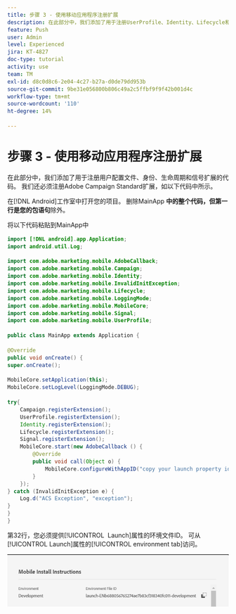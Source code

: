 ```yaml
---
title: 步骤 3 - 使用移动应用程序注册扩展
description: 在此部分中，我们添加了用于注册UserProfile、Identity、Lifecycle和Signal扩展的代码。
feature: Push
user: Admin
level: Experienced
jira: KT-4827
doc-type: tutorial
activity: use
team: TM
exl-id: d8c0d8c6-2e04-4c27-b27a-d0de79dd953b
source-git-commit: 9be31e056800b806c49a2c5ffbf9f9f42b001d4c
workflow-type: tm+mt
source-wordcount: '110'
ht-degree: 14%

---
```


# 步骤 3 - 使用移动应用程序注册扩展

在此部分中，我们添加了用于注册用户配置文件、身份、生命周期和信号扩展的代码。 我们还必须注册Adobe Campaign Standard扩展，如以下代码中所示。

在[!DNL Android]工作室中打开您的项目。 删除MainApp **中的整个代码，但第一行是您的包语句**&#x200B;除外。

将以下代码粘贴到MainApp中

<!--
Removed `{.line-numbers}` below
-->

```java
import [!DNL android].app.Application;
import android.util.Log;

import com.adobe.marketing.mobile.AdobeCallback;
import com.adobe.marketing.mobile.Campaign;
import com.adobe.marketing.mobile.Identity;
import com.adobe.marketing.mobile.InvalidInitException;
import com.adobe.marketing.mobile.Lifecycle;
import com.adobe.marketing.mobile.LoggingMode;
import com.adobe.marketing.mobile.MobileCore;
import com.adobe.marketing.mobile.Signal;
import com.adobe.marketing.mobile.UserProfile;

public class MainApp extends Application {

@Override
public void onCreate() {
super.onCreate();

MobileCore.setApplication(this);
MobileCore.setLogLevel(LoggingMode.DEBUG);

try{
    Campaign.registerExtension();
    UserProfile.registerExtension();
    Identity.registerExtension();
    Lifecycle.registerExtension();
    Signal.registerExtension();
    MobileCore.start(new AdobeCallback () {
        @Override
        public void call(Object o) {
            MobileCore.configureWithAppID("copy your launch property id here");
        }
    });
} catch (InvalidInitException e) {
    Log.d("ACS Exception", "exception");
}
}
}
```

第32行，您必须提供[!UICONTROL &#x200B; Launch]属性的环境文件ID。 可从[!UICONTROL Launch]属性的[!UICONTROL environment tab]访问。

![启动ID](assets/launch-id-property.PNG)
